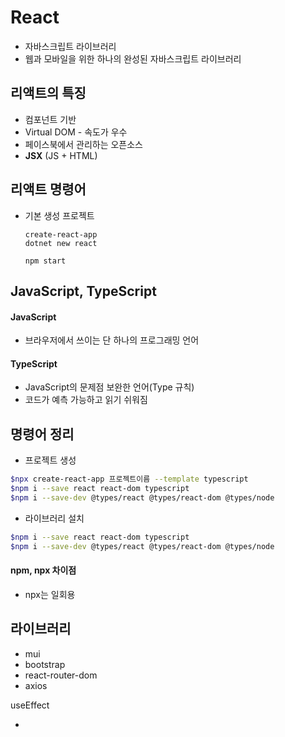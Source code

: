 # React

- 자바스크립트 라이브러리
- 웹과 모바일을 위한 하나의 완성된 자바스크립트 라이브러리



## 리액트의 특징

- 컴포넌트 기반
- Virtual DOM - 속도가 우수
- 페이스북에서 관리하는 오픈소스
- **JSX** (JS + HTML)



## 리액트 명령어

- 기본 생성 프로젝트

  ```
  create-react-app
  dotnet new react
  
  npm start
  ```

  

## JavaScript, TypeScript

#### JavaScript

- 브라우저에서 쓰이는 단 하나의 프로그래밍 언어

#### TypeScript

- JavaScript의 문제점 보완한 언어(Type 규칙)
- 코드가 예측 가능하고 읽기 쉬워짐



## 명령어 정리

- 프로젝트 생성

```bash
$npx create-react-app 프로젝트이름 --template typescript
$npm i --save react react-dom typescript
$npm i --save-dev @types/react @types/react-dom @types/node
```

- 라이브러리 설치

```bash
$npm i --save react react-dom typescript
$npm i --save-dev @types/react @types/react-dom @types/node
```

#### npm, npx 차이점

- npx는 일회용

## 라이브러리

- mui
- bootstrap
- react-router-dom
- axios

useEffect

- 
